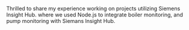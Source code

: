 Thrilled to share my experience working on projects utilizing Siemens Insight Hub. where we used Node.js to integrate boiler monitoring, and pump monitoring with Siemans lnsight Hub.
